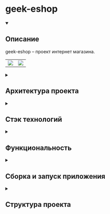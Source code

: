 # geek-eshop

<details open=""><summary><h2>Описание</h2></summary>
  <div>
    geek-eshop &ndash; проект интернет магазина.
  </div>
  <p></p>
  <div align="center">
    <table border="0">
      <tr>
        <td width="50%"><a href="https://user-images.githubusercontent.com/73485824/176501821-0b632f07-280e-4dfa-95b0-004dc846b8a1.png"><img src="https://user-images.githubusercontent.com/73485824/176501821-0b632f07-280e-4dfa-95b0-004dc846b8a1.png"/></a></td>
        <td width="50%"><a href="https://user-images.githubusercontent.com/73485824/176502163-064db9fa-9d1f-4523-a5cb-c512d337db3f.png"><img src="https://user-images.githubusercontent.com/73485824/176502163-064db9fa-9d1f-4523-a5cb-c512d337db3f.png"/></a></td>
      </tr>
    </table>
  </div>
</details>
<details><summary><h2>Архитектура проекта</h2></summary>
<div align="center">
<a href="https://user-images.githubusercontent.com/73485824/176502587-a9babb8d-2f06-4399-ac6b-9e55424f35ff.jpg"><img src="https://user-images.githubusercontent.com/73485824/176502587-a9babb8d-2f06-4399-ac6b-9e55424f35ff.jpg"/></a>
</div>
</details>
<details><summary><h2>Стэк технологий</h2></summary>
   <ul>
      <li>JDK &ndash; v.11.0.12;</li>
      <li>Maven &ndash; v.3.8.1;</li>
      <li>Spring Boot &ndash; v.2.5.5</li>
      <li>Spring Web</li>
      <li>Spring Security</li>
      <li>Spring Сloud Config</li>
      <li>Spring Сloud Eureka</li>
      <li>Spring Сloud Gateway</li>
      <li>Rest API</li>
      <li>Spring Data JPA</li>
      <li>Hibernate</li>
      <li>MySQL</li>
      <li>Liquibase</li>
      <li>RabbitMQ</li>
      <li>Redis</li>
      <li>NGINX</li>
      <li>Node.js  &ndash; v.16.13.2 (включая npm &ndash; v.8.6.0);</li>
      <li>Angular CLI &ndash; v.13.2.6;</li>
      <li>Docker &ndash; v.20.10.12;</li>
      <li>Thymeleaf</li>
   </ul>
</details>
<details><summary><h2>Функциональность</h2></summary>
В приложении админ:
<ul>
<li>
создание, редактирование, удаление:
  <ul>
    <li>категорий продуктов</li>
    <li>брэндов продуктов</li>
    <li>продуктов</li>
    <li>пользователей</li>
  </ul>
</li>
<li>пагинация &ndash; отображаются по 10 товаров;</li>
<li>
  сортировка
  <ul>
    <li>продуктов - по id, имени, цене;</li>
    <li>пользователей - по id, имени, возрасту;</li>
  </ul>
</li>
<li>
  фильтрация
  <ul>
    <li>продуктов - по категориям, имени, минимальной и максимальной цене, брэндам;</li>
    <li>пользователей - по имени, минимальному и максимальному возрасту;</li>
  </ul>
</li>
</ul>
В приложении backend:
<ul>
<li>фильтрация продуктов - по категориям, имени, минимальной и максимальной цене, брэндам;</li>
<li>добавление продуктов в корзину;</li>
<li>регистрация пользователей;</li>
<li>для зарегистрированных пользователей:
<ul>
<li>создание заказа из добавленных в корзину товаров;</li>
<li>просмотр заказов с онлайн уведомлением об изменении статуса заказа;</li>
</ul>
</li>
</ul>
</details>
<details><summary><h2>Сборка и запуск приложения</h2></summary>
<div>
Для локального запуска приложения необходимо иметь следующие установленные приложения:
</div>
<ul>
<li><a href="https://docs.oracle.com/en/java/javase/11/install/index.html">JDK</a> &ndash; v.11.0.12;</li>
<li><a href="https://maven.apache.org/guides/getting-started/maven-in-five-minutes.html">Maven</a> &ndash; v.3.8.1;</li>
<li><a href="https://nodejs.org/ru/">Node.js</a> &ndash; v.16.13.2 (включая npm &ndash; v.8.6.0);</li>
<li><a href="https://angular.io/cli">Angular CLI</a> &ndash; v.13.2.6;</li>
<li><a href="https://docs.docker.com/engine/install">Docker</a> &ndash; v.20.10.12;</li>
<li><a href="https://docs.docker.com/engine/install">Docker-compose</a> &ndash; v.20.10.12;</li>
</ul>
<p>В проекте использованы дополнительные образы из docker hub
(при запуске через docker-compose скачивать или устанавливать не надо):
</p>
<ul>
<li><a href="https://hub.docker.com/_/mysql">mysql</a> &ndash; в качестве базы данных;</li>
<li><a href="https://hub.docker.com/r/bitnami/rabbitmq">bitnami:rabbitmq</a> &ndash; в качестве Message Broker;</li>
<li><a href="https://hub.docker.com/r/bitnami/redis">redis</a> &ndash; для кеширования корзины;</li>
<li><a href="https://hub.docker.com/_/nginx">nginx</a>  &ndash; для раздачи статического контента.</li>
</ul>
&nbsp;&nbsp;&nbsp;&nbsp;После установки вышеуказанных программ необходимо:
  <ul>
    <li><a href="#git_clone">Склонировать репозиторий на локальный компьютер</a></li>
    <li><a href="#front-image">Построить фронтэнд</a></li>
    <li><a href="#mvn-build">Запустить сборку проекта через Maven</a></li>
    <li><a href="#run-app">Запустить приложение</a></li>
  </ul>

<a name="git_clone"><h3>Склонировать репозиторий на локальный компьютер:</h3></a>
```
git clone https://github.com/ramprox/geek-eshop
```
<a name="front-image"><h3>Построить фронтэнд:</h3></a>
```
cd shop-frontend-app
npm i
ng build
```
<a name="mvn-build"><h3>Запустить сборку проекта через Maven</h3></a>
```
cd ..
mvn clean install
```
<a name="run-app"><h3>Запустить приложение</h3></a>
```
docker-compose up -d
```
</details>
<details><summary><h2>Структура проекта</h2></summary>
<table>
<tr>
<th>Директория</th>
<th>Описание</th>
</tr>
<tr>
<td>log4jdbc-boot</td>
<td>Модуль логирования запросов в базу данных</td>
</tr>
<tr>
<td>picture-service</td>
<td>Библиотека контроллера и сервиса взаимодействия с картинками</td>
</tr>
<tr>
<td>picture-service-app</td>
<td>Сервис взаимодействия с картинками</td>
</tr>
<tr>
<td>shop-admin-app</td>
<td>Сервис для администрирования</td>
</tr>
<tr>
<td>shop-backend-api-app</td>
<td>Сервис взаимодействия пользователей с магазином</td>
</tr>
<tr>
<td>shop-database</td>
<td>Модуль, содержащий структуру базы даных, а также файлы миграции для Liquibase</td>
</tr>
<tr>
<td>shop-delivery-service</td>
<td>Сервис обработки заказов (имитация)</td>
</tr>
<tr>
<td>shop-frontend-app</td>
<td>Фронтэнд - модуль, содержащий логику для взаимодействия с сервисом из модуля shop-backend-api-app</td>
</tr>
<tr>
<td>spring-cloud-config</td>
<td>Сервис раздачи конфигурации</td>
</tr>
<tr>
<td>spring-cloud-gateway</td>
<td>Балансировщик нагрузки запросов на shop-backend-api-app и picture-service-app</td>
</tr>
<tr>
<td>spring-eureka</td>
<td>Сервер регистрации запущенных сервисов</td>
</tr>
</table>
</details>
